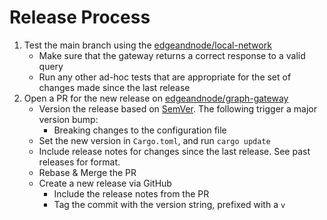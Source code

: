 # Release Process

1. Test the main branch using the [edgeandnode/local-network](https://github.com/edgeandnode/local-network)
   - Make sure that the gateway returns a correct response to a valid query
   - Run any other ad-hoc tests that are appropriate for the set of changes made since the last release
2. Open a PR for the new release on [edgeandnode/graph-gateway](https://github.com/edgeandnode/graph-gateway)
   - Version the release based on [SemVer](https://semver.org/). The following trigger a major version bump:
     - Breaking changes to the configuration file
   - Set the new version in `Cargo.toml`, and run `cargo update`
   - Include release notes for changes since the last release. See past releases for format.
   - Rebase & Merge the PR
   - Create a new release via GitHub
     - Include the release notes from the PR
     - Tag the commit with the version string, prefixed with a `v`

